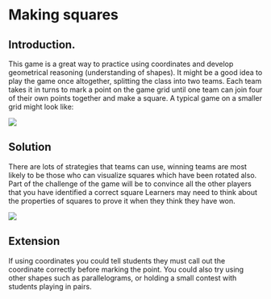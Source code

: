 # Making squares

## Introduction.

This game is a great way to practice using coordinates and develop geometrical reasoning (understanding of shapes). It might be a good idea to play the game once altogether, splitting the class into two teams. Each team takes it in turns to mark a point on the game grid until one team can join four of their own points together and make a square. A typical game on a smaller grid might look like:

![](https://github.com/supportingami/sami-maths-club/blob/master/maths-club-pack/images/making-squares-2.png?raw=true)

## Solution

There are lots of strategies that teams can use, winning teams are most likely to be those who can visualize squares which have been rotated also. 
Part of the challenge of the game will be to convince all the other players that you have identified a correct square 
Learners may need to think about the properties of squares to prove it when they think they have won.

![](https://github.com/supportingami/sami-maths-club/blob/master/maths-club-pack/images/making-squares-3.png?raw=true)

## Extension

If using coordinates you could tell students they must call out the coordinate correctly before marking the point. You could also try using other shapes such as parallelograms, or holding a small contest with students playing in pairs. 
